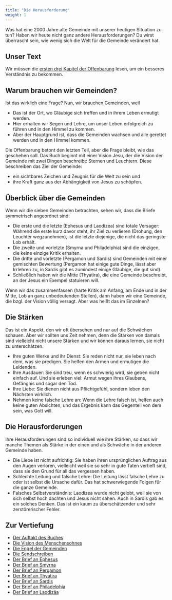 ```yaml
---
title: "Die Herausforderung"
weight: 1
---
```


Was hat eine 2000 Jahre alte Gemeinde mit unserer heutigen Situation zu tun? Haben wir heute nicht ganz andere Herausforderungen? Du wirst überrascht sein, wie wenig sich die Welt für die Gemeinde verändert hat.

## Unser Text

<a name="0ab1"></a>
Wir müssen die [ersten drei Kapitel der Offenbarung](https://www.bibleserver.com/SLT/Offenbarung1) lesen, um ein besseres Verständnis zu bekommen.

## Warum brauchen wir Gemeinden?

<a name="180b"></a>
Ist das wirklich eine Frage? Nun, wir brauchen Gemeinden, weil

- Das ist der Ort, wo Gläubige sich treffen und in ihrem Leben ermutigt werden.
- Hier erhalten wir Segen und Lehre, um unser Leben erfolgreich zu führen und in den Himmel zu kommen.
- Aber der Hauptgrund ist, dass die Gemeinden wachsen und alle gerettet werden und in den Himmel kommen.

Die Offenbarung betont den letzten Teil, aber die Frage bleibt, wie das geschehen soll. Das Buch beginnt mit einer Vision Jesu, der die Vision der Gemeinde mit zwei Dingen beschreibt: Sternen und Leuchtern. Diese beschreiben das Ziel der Gemeinde:

- ein sichtbares Zeichen und Zeugnis für die Welt zu sein und
- ihre Kraft ganz aus der Abhängigkeit von Jesus zu schöpfen.

## Überblick über die Gemeinden

<a name="86b5"></a>
Wenn wir die sieben Gemeinden betrachten, sehen wir, dass die Briefe symmetrisch angeordnet sind:

- Die erste und die letzte (Ephesus und Laodizea) sind totale Versager: Während die erste kurz davor steht, ihr Ziel zu verlieren (Drohung, den Leuchter wegzunehmen), ist die letzte diejenige, die nicht das geringste Lob erhält.
- Die zweite und vorletzte (Smyrna und Philadelphia) sind die einzigen, die keine einzige Kritik erhalten.
- Die dritte und vorletzte (Pergamon und Sardis) sind Gemeinden mit einer gemischten Bewertung (Pergamon hat einige gute Dinge, lässt aber Irrlehren zu, in Sardis gibt es zumindest einige Gläubige, die gut sind).
- Schließlich haben wir die Mitte (Thyatira), die eine Gemeinde beschreibt, an der Jesus ein Exempel statuieren will.

Wenn wir das zusammenfassen (harte Kritik am Anfang, am Ende und in der Mitte, Lob an ganz unbedeutenden Stellen), dann haben wir eine Gemeinde, die bzgl. der Vision völlig versagt. Aber was heißt das im Einzelnen?

## Die Stärken

<a name="21f0"></a>
Das ist ein Aspekt, den wir oft übersehen und nur auf die Schwächen schauen. Aber wir sollten uns Zeit nehmen, denn die Stärken von damals sind vielleicht nicht unsere Stärken und wir können daraus lernen, sie nicht zu unterschätzen.

- Ihre guten Werke und ihr Dienst: Sie reden nicht nur, sie leben nach dem, was sie predigen. Sie helfen den Armen und ermutigen die Leidenden.
- Ihre Ausdauer: Sie sind treu, wenn es schwierig wird, sie geben nicht einfach auf. Und sie erleben viel: Armut wegen ihres Glaubens, Gefängnis und sogar den Tod.
- Ihre Liebe: Sie dienen nicht aus Pflichtgefühl, sondern leben den Nächsten wirklich.
- Nehmen keine falsche Lehre an: Wenn die Lehre falsch ist, helfen auch keine guten Absichten, und das Ergebnis kann das Gegenteil von dem sein, was Gott will.

## Die Herausforderungen

<a name="1657"></a>
Ihre Herausforderungen sind so individuell wie ihre Stärken, so dass wir manche Themen als Stärke in der einen und als Schwäche in der anderen Gemeinde haben.

- Die Liebe ist nicht aufrichtig: Sie haben ihren ursprünglichen Auftrag aus den Augen verloren, vielleicht weil sie so sehr in gute Taten vertieft sind, dass sie den Grund für all das vergessen haben.
- Schlechte Leitung und falsche Lehre: Die Leitung lässt falsche Lehre zu oder ist selbst die Ursache dafür. Das hat schwerwiegende Folgen für die ganze Gemeinde.
- Falsches Selbstverständnis: Laodizea wurde nicht gelobt, weil sie von sich selbst hoch dachten und Jesus nicht sahen. Auch in Sardis gab es ein solches Denken. Das ist ein kaum zu überschätzender und sehr zerstörerischer Fehler.

## Zur Vertiefung

<a name="f541"></a>
- [Der Auftakt des Buches](../../../../content/letters/expl/setting-the-foundation)
- [Die Vision des Menschensohnes](../../../../content/letters/expl/the-vision)
- [Die Engel der Gemeinden](../../../../content/letters/expl/the-angel-of-the-churches)
- [Die Sendschreiben](../../../../content/letters/expl/the-letters-to-the-seven-churches)
- [Der Brief an Ephesus](../../../../content/letters/expl/details/the-letter-to-the-church-in-ephesus)
- [Der Brief an Smyrna](../../../../content/letters/expl/details/the-letter-to-the-church-in-smyrna)
- [Der Brief an Pergamon](../../../../content/letters/expl/details/the-letter-to-the-church-in-pergamon)
- [Der Brief an Thyatira](../../../../content/letters/expl/details/the-letter-to-the-church-in-thyatira)
- [Der Brief an Sardis](../../../../content/letters/expl/details/the-letter-to-the-church-in-sardis)
- [Der Brief an Philadelphia](../../../../content/letters/expl/details/the-letter-to-the-church-in-philadelphia)
- [Der Brief an Laodizäa](../../../../content/letters/expl/details/the-letter-to-the-church-in-laodicea)


